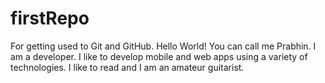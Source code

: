 # firstRepo
For getting used to Git and GitHub.
Hello World!
You can call me Prabhin. I am a developer. I like to develop mobile and web apps using a variety of technologies.
I like to read and I am an amateur guitarist.
